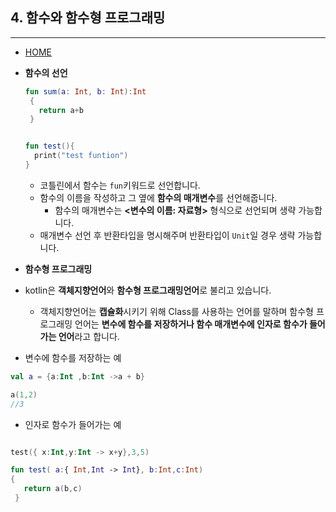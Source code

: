 ## 4. 함수와 함수형 프로그래밍
-------------

* [HOME](./README.md)

* **함수의 선언**

  ```kotlin
  fun sum(a: Int, b: Int):Int
   {
     return a+b
   }
  
  
  fun test(){
    print("test funtion")
  }
  ```
  
  * 코틀린에서 함수는 `fun`키워드로 선언합니다.
  * 함수의 이름을 작성하고 그 옆에 **함수의 매개변수**를 선언해줍니다.
    * 함수의 매개변수는 **<변수의 이름: 자료형>** 형식으로 선언되며 생략 가능합니다.
  * 매개변수 선언 후 반환타입을 명시해주며 반환타입이 `Unit`일 경우 생략 가능합니다.
  
  

* **함수형 프로그래밍**

 * kotlin은 **객체지향언어**와 **함수형 프로그래밍언어**로 불리고 있습니다.
    * 객체지향언어는 **캡슐화**시키기 위해 Class를 사용하는 언어를 말하며 
      함수형 프로그래밍 언어는 **변수에 함수를 저장하거나 함수 매개변수에 인자로 함수가 들어가는 언어**라고 합니다.
  
  
  * 변수에 함수를 저장하는 예
  
  ```kotlin
  val a = {a:Int ,b:Int ->a + b} 
  
  a(1,2)
  //3
  ```
  * 인자로 함수가 들어가는 예
  
  ```kotlin
  
  test({ x:Int,y:Int -> x+y},3,5)
  
  fun test( a:{ Int,Int -> Int}, b:Int,c:Int)
  {
     return a(b,c)
   } 
  
  ```
 
  
    
   
  

